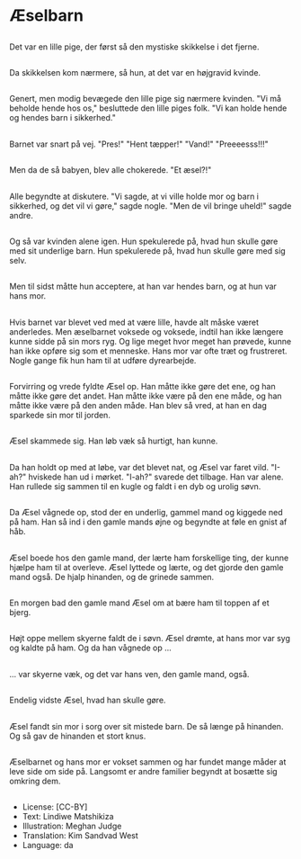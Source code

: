 # Æselbarn

##
Det var en lille pige, der først så den mystiske skikkelse i det fjerne.

##
Da skikkelsen kom nærmere, så hun, at det var en højgravid kvinde.

##
Genert, men modig bevægede den lille pige sig nærmere kvinden. "Vi må beholde hende hos os," besluttede den lille piges folk. "Vi kan holde hende og hendes barn i sikkerhed."

##
Barnet var snart på vej. "Pres!" "Hent tæpper!" "Vand!" "Preeeesss!!!"

##
Men da de så babyen, blev alle chokerede. "Et æsel?!"

##
Alle begyndte at diskutere. "Vi sagde, at vi ville holde mor og barn i sikkerhed, og det vil vi gøre," sagde nogle. "Men de vil bringe uheld!" sagde andre.

##
Og så var kvinden alene igen. Hun spekulerede på, hvad hun skulle gøre med sit underlige barn. Hun spekulerede på, hvad hun skulle gøre med sig selv.

##
Men til sidst måtte hun acceptere, at han var hendes barn, og at hun var hans mor.

##
Hvis barnet var blevet ved med at være lille, havde alt måske været anderledes. Men æselbarnet voksede og voksede, indtil han ikke længere kunne sidde på sin mors ryg. Og lige meget hvor meget han prøvede, kunne han ikke opføre sig som et menneske. Hans mor var ofte træt og frustreret. Nogle gange fik hun ham til at udføre dyrearbejde.

##
Forvirring og vrede fyldte Æsel op. Han måtte ikke gøre det ene, og han måtte ikke gøre det andet. Han måtte ikke være på den ene måde, og han måtte ikke være på den anden måde. Han blev så vred, at han en dag sparkede sin mor til jorden.

##
Æsel skammede sig. Han løb væk så hurtigt, han kunne.

##
Da han holdt op med at løbe, var det blevet nat, og Æsel var faret vild. "I-ah?" hviskede han ud i mørket. "I-ah?" svarede det tilbage. Han var alene. Han rullede sig sammen til en kugle og faldt i en dyb og urolig søvn.

##
Da Æsel vågnede op, stod der en underlig, gammel mand og kiggede ned på ham. Han så ind i den gamle mands øjne og begyndte at føle en gnist af håb.

##
Æsel boede hos den gamle mand, der lærte ham forskellige ting, der kunne hjælpe ham til at overleve. Æsel lyttede og lærte, og det gjorde den gamle mand også. De hjalp hinanden, og de grinede sammen.

##
En morgen bad den gamle mand Æsel om at bære ham til toppen af et bjerg.

##
Højt oppe mellem skyerne faldt de i søvn. Æsel drømte, at hans mor var syg og kaldte på ham. Og da han vågnede op ...

##
... var skyerne væk, og det var hans ven, den gamle mand, også.

##
Endelig vidste Æsel, hvad han skulle gøre.

##
Æsel fandt sin mor i sorg over sit mistede barn. De så længe på hinanden. Og så gav de hinanden et stort knus.

##
Æselbarnet og hans mor er vokset sammen og har fundet mange måder at leve side om side på. Langsomt er andre familier begyndt at bosætte sig omkring dem.

##
* License: [CC-BY]
* Text: Lindiwe Matshikiza
* Illustration: Meghan Judge
* Translation: Kim Sandvad West
* Language: da
